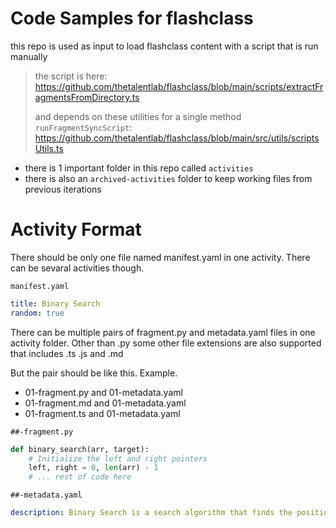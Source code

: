 # Code Samples for flashclass

this repo is used as input to load flashclass content with a script that is run manually

> the script is here:
> https://github.com/thetalentlab/flashclass/blob/main/scripts/extractFragmentsFromDirectory.ts
>
> and depends on these utilities for a single method `runFragmentSyncScript`:
> https://github.com/thetalentlab/flashclass/blob/main/src/utils/scriptsUtils.ts

- there is 1 important folder in this repo called `activities`
- there is also an `archived-activities` folder to keep working files from previous iterations

# Activity Format

There should be only one file named manifest.yaml in one activity. There can be sevaral activities though.

`manifest.yaml`

```yaml
title: Binary Search
random: true
```
There can be multiple pairs of fragment.py and metadata.yaml files in one activity folder.
Other than .py some other file extensions are also supported that includes .ts .js and .md

But the pair should be like this. Example.
- 01-fragment.py and 01-metadata.yaml
- 01-fragment.md and 01-metadata.yaml
- 01-fragment.ts and 01-metadata.yaml

`##-fragment.py`

```py
def binary_search(arr, target):
    # Initialize the left and right pointers
    left, right = 0, len(arr) - 1
    # ... rest of code here
```

`##-metadata.yaml`

```yaml
description: Binary Search is a search algorithm that finds the position of a target value within a sorted array.
```
